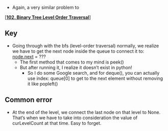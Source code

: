 - Again, a very similar problem to

[[**102. Binary Tree Level Order Traversal**](https://leetcode.com/problems/binary-tree-level-order-traversal/description/)]

## Key

- Going through with the bfs (level-order traversal) normally, we realize we have to get the next node inside the queue to connect it to: [node.next](http://node.next) = ???
    - The first method that comes to my mind is peek()
    - But after running it, I realize it doesn’t exist in python!
        - So I do some Google search, and for deque(), you can actually use index: queue[0] to get to the next element without removing it like popleft()

## Common error

- At the end of the level, we connect the last node on that level to None. That’s when we have to take into consideration the value of curLevelCount at that time. Easy to forget.